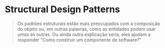 # Structural Design Patterns

> Os padrões estruturais estão mais preocupados com a composição do objeto ou, em outras palavras, como as entidades podem usar umas às outras. Ou ainda outra explicação seria, eles ajudam a responder "Como construir um componente de software?"